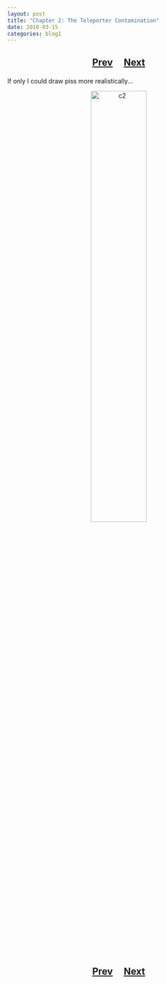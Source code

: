 ```yaml
---
layout: post
title: "Chapter 2: The Teleporter Contamination"
date: 2018-03-15
categories: blog1
---
```


<h2>
  <p style="text-align:center;">
    <a href="/wingsofthechorus/archive/2018/03/08/chapter1">Prev</a>
    &nbsp;&nbsp;&nbsp;
    <a href="/wingsofthechorus/archive/2018/03/23/chapter3">Next</a>
  </p>
</h2>

If only I could draw piss more realistically...

<p style="text-align:center;">
  <img src="/wingsofthechorus/images/comics/c2.png" width="50%" alt="c2"/>
</p>

<h2>
  <p style="text-align:center;">
    <a href="/wingsofthechorus/archive/2018/03/08/chapter1">Prev</a>
    &nbsp;&nbsp;&nbsp;
    <a href="/wingsofthechorus/archive/2018/03/23/chapter3">Next</a>
  </p>
</h2>
